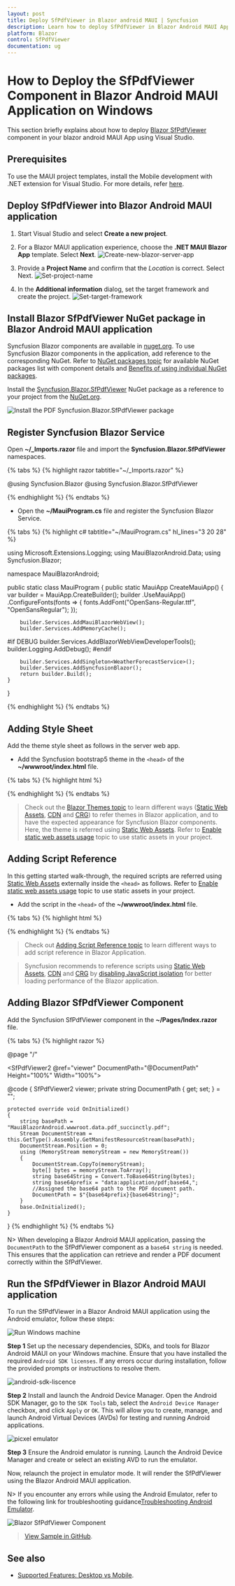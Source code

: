 ```yaml
---
layout: post
title: Deploy SfPdfViewer in Blazor android MAUI | Syncfusion
description: Learn how to deploy SfPdfViewer in Blazor Android MAUI Application on Windows in Syncfusion Blazor SfPdfViewer component and much more details.
platform: Blazor
control: SfPdfViewer
documentation: ug
---
```


# How to Deploy the SfPdfViewer Component in Blazor Android MAUI Application on Windows

This section briefly explains about how to deploy [Blazor SfPdfViewer](https://www.syncfusion.com/blazor-components/blazor-pdf-viewer) component in your blazor android MAUI App using Visual Studio.

## Prerequisites

To use the MAUI project templates, install the Mobile development with .NET extension for Visual Studio. For more details, refer [here](https://docs.microsoft.com/en-us/dotnet/MAUI/get-started/installation).

## Deploy SfPdfViewer into Blazor Android MAUI application

1. Start Visual Studio and select **Create a new project**.

2. For a Blazor MAUI application experience, choose the **.NET MAUI Blazor App** template. Select **Next**. 
![Create-new-blazor-server-app](GettingStarted_images/start-window-create-new-project_maui.png)

3. Provide a **Project Name** and confirm that the *Location* is correct. Select Next. 
![Set-project-name](GettingStarted_images/Set-project-name-andriod_maui.png)

4. In the **Additional information** dialog, set the target framework and create the project.
![Set-target-framework](GettingStarted_images/Additional_information_maui.png)

## Install Blazor SfPdfViewer NuGet package in Blazor Android MAUI application

Syncfusion Blazor components are available in [nuget.org](https://www.nuget.org/packages?q=syncfusion.blazor). To use Syncfusion Blazor components in the application, add reference to the corresponding NuGet. Refer to [NuGet packages topic](https://blazor.syncfusion.com/documentation/nuget-packages) for available NuGet packages list with component details and [Benefits of using individual NuGet packages](https://blazor.syncfusion.com/documentation/nuget-packages#benefits-of-using-individual-nuget-packages).

Install the [Syncfusion.Blazor.SfPdfViewer](https://www.nuget.org/packages/Syncfusion.Blazor.SfPdfViewer) NuGet package as a reference to your project from the [NuGet.org](https://www.nuget.org/packages?q=syncfusion.blazor).

![Install the PDF Syncfusion.Blazor.SfPdfViewer package](GettingStarted_images/nuget-package-android_maui.png)

## Register Syncfusion Blazor Service

Open **~/_Imports.razor** file and import the **Syncfusion.Blazor.SfPdfViewer** namespaces.

{% tabs %}
{% highlight razor tabtitle="~/_Imports.razor" %}

@using Syncfusion.Blazor 
@using Syncfusion.Blazor.SfPdfViewer

{% endhighlight %}
{% endtabs %}

* Open the **~/MauiProgram.cs** file and register the Syncfusion Blazor Service.

{% tabs %}
{% highlight c# tabtitle="~/MauiProgram.cs" hl_lines="3 20 28" %}

using Microsoft.Extensions.Logging;
using MauiBlazorAndroid.Data;
using Syncfusion.Blazor;

namespace MauiBlazorAndroid;

public static class MauiProgram
{
    public static MauiApp CreateMauiApp()
    {
        var builder = MauiApp.CreateBuilder();
        builder
            .UseMauiApp<App>()
            .ConfigureFonts(fonts =>
            {
                fonts.AddFont("OpenSans-Regular.ttf", "OpenSansRegular");
            });

        builder.Services.AddMauiBlazorWebView();
        builder.Services.AddMemoryCache();

#if DEBUG
        builder.Services.AddBlazorWebViewDeveloperTools();
        builder.Logging.AddDebug();
#endif

        builder.Services.AddSingleton<WeatherForecastService>();
        builder.Services.AddSyncfusionBlazor();
        return builder.Build();
    }
}

{% endhighlight %}
{% endtabs %}

## Adding Style Sheet

Add the theme style sheet as follows in the server web app.

* Add the Syncfusion bootstrap5 theme in the `<head>` of the **~/wwwroot/index.html** file.

{% tabs %}
{% highlight html %}

<head>
    <!-- Syncfusion Blazor SfPdfViewer controls theme style sheet -->
    <link href="_content/Syncfusion.Blazor.Themes/bootstrap5.css" rel="stylesheet" />
</head>

{% endhighlight %}
{% endtabs %}

> Check out the [Blazor Themes topic](https://blazor.syncfusion.com/documentation/appearance/themes) to learn different ways ([Static Web Assets](https://blazor.syncfusion.com/documentation/appearance/themes#static-web-assets), [CDN](https://blazor.syncfusion.com/documentation/appearance/themes#cdn-reference) and [CRG](https://blazor.syncfusion.com/documentation/common/custom-resource-generator)) to refer themes in Blazor application, and to have the expected appearance for Syncfusion Blazor components. Here, the theme is referred using [Static Web Assets](https://blazor.syncfusion.com/documentation/appearance/themes#static-web-assets). Refer to [Enable static web assets usage](https://blazor.syncfusion.com/documentation/appearance/themes#enable-static-web-assets-usage) topic to use static assets in your project.

## Adding Script Reference

 In this getting started walk-through, the required scripts are referred using [Static Web Assets](https://blazor.syncfusion.com/documentation/common/adding-script-references#static-web-assets) externally inside the `<head>` as follows. Refer to [Enable static web assets usage](https://blazor.syncfusion.com/documentation/common/adding-script-references#enable-static-web-assets-usage) topic to use static assets in your project.

* Add the script in the `<head>` of the **~/wwwroot/index.html** file.

{% tabs %}
{% highlight html %}

<head>
    <!-- Syncfusion Blazor SfPdfViewer controls theme style sheet -->
    <link href="_content/Syncfusion.Blazor.Themes/bootstrap5.css" rel="stylesheet" />
    <!-- Syncfusion Blazor SfPdfViewer controls scripts -->
    <script src="_content/Syncfusion.Blazor.SfPdfViewer/scripts/syncfusion-blazor-sfpdfviewer.min.js" type="text/javascript"></script>
</head>

{% endhighlight %}
{% endtabs %}

> Check out [Adding Script Reference topic](https://blazor.syncfusion.com/documentation/common/adding-script-references) to learn different ways to add script reference in Blazor Application. 

> Syncfusion recommends to reference scripts using [Static Web Assets](https://blazor.syncfusion.com/documentation/common/adding-script-references#static-web-assets), [CDN](https://blazor.syncfusion.com/documentation/common/adding-script-references#cdn-reference) and [CRG](https://blazor.syncfusion.com/documentation/common/custom-resource-generator) by [disabling JavaScript isolation](https://blazor.syncfusion.com/documentation/common/adding-script-references#disable-javascript-isolation) for better loading performance of the Blazor application.

## Adding Blazor SfPdfViewer Component

Add the Syncfusion SfPdfViewer component in the **~/Pages/Index.razor** file.

{% tabs %}
{% highlight razor %}

@page "/"

<SfPdfViewer2 @ref="viewer" DocumentPath="@DocumentPath" Height="100%" Width="100%"></SfPdfViewer2>

@code {
    SfPdfViewer2 viewer;
    private string DocumentPath { get; set; } = "";

    protected override void OnInitialized()
    {
        string basePath = "MauiBlazorAndroid.wwwroot.data.pdf_succinctly.pdf";
        Stream DocumentStream = this.GetType().Assembly.GetManifestResourceStream(basePath);
        DocumentStream.Position = 0;
        using (MemoryStream memoryStream = new MemoryStream())
        {
            DocumentStream.CopyTo(memoryStream);
            byte[] bytes = memoryStream.ToArray();
            string base64String = Convert.ToBase64String(bytes);
            string base64prefix = "data:application/pdf;base64,";
            //Assigned the base64 path to the PDF document path.
            DocumentPath = $"{base64prefix}{base64String}";
        }
        base.OnInitialized();
    }
}
{% endhighlight %}
{% endtabs %}

N> When developing a Blazor Android MAUI application, passing the `DocumentPath` to the SfPdfViewer component as a `base64 string` is needed. This ensures that the application can retrieve and render a PDF document correctly within the SfPdfViewer.

## Run the SfPdfViewer in Blazor Android MAUI application

To run the SfPdfViewer in a Blazor Android MAUI application using the Android emulator, follow these steps:

![Run Windows machine](GettingStarted_images/emulator_maui.png)

**Step 1** Set up the necessary dependencies, SDKs, and tools for Blazor Android MAUI on your Windows machine. Ensure that you have installed the required `Android SDK licenses`. If any errors occur during installation, follow the provided prompts or instructions to resolve them.

![android-sdk-liscence](GettingStarted_images/android-sdk-liscence_maui.png)

**Step 2** Install and launch the Android Device Manager. Open the Android SDK Manager, go to the `SDK Tools` tab, select the `Android Device Manager` checkbox, and click `Apply` or `OK`. This will allow you to create, manage, and launch Android Virtual Devices (AVDs) for testing and running Android applications.

![picxel emulator](GettingStarted_images/pixcel-emulator_maui.png)

**Step 3** Ensure the Android emulator is running. Launch the Android Device Manager and create or select an existing AVD to run the emulator.

Now, relaunch the project in emulator mode. It will render the SfPdfViewer using the Blazor Android MAUI application.

N> If you encounter any errors while using the Android Emulator, refer to the following link for troubleshooting guidance[Troubleshooting Android Emulator](https://learn.microsoft.com/en-us/dotnet/maui/android/emulator/troubleshooting).

![Blazor SfPdfViewer Component](GettingStarted_images/emulator.png)

>[View Sample in GitHub](https://github.com/SyncfusionExamples/blazor-pdf-viewer-examples/tree/master/Server%20Deployment/Maui/MauiBlazorAndroid%20-%20SfPdfViewer).

## See also

* [Supported Features: Desktop vs Mobile](./features#supported-features-desktop-vs-mobile).